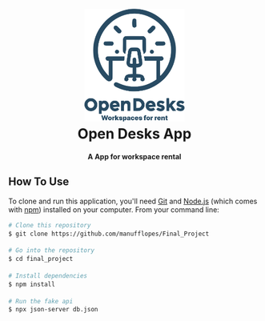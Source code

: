 <h1 align="center">
  <br>
  <a href=""><img src="images/OpenDesks.png" alt="OpenDeskAPI" width="200"></a>
  <br>
  Open Desks App
  <br>
</h1>

<h4 align="center">A App for workspace rental</h4>

## How To Use

To clone and run this application, you'll need [Git](https://git-scm.com) and [Node.js](https://nodejs.org/en/download/) (which comes with [npm](http://npmjs.com)) installed on your computer. From your command line:

```bash
# Clone this repository
$ git clone https://github.com/manufflopes/Final_Project

# Go into the repository
$ cd final_project

# Install dependencies
$ npm install

# Run the fake api
$ npx json-server db.json
```
